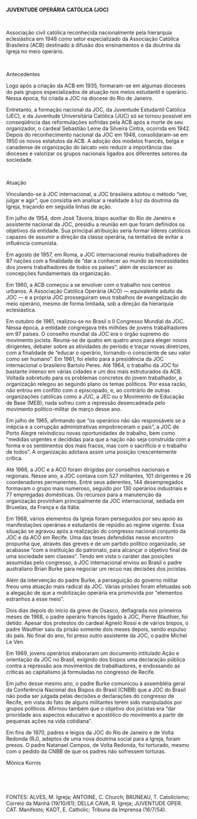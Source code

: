 **JUVENTUDE OPERÁRIA CATÓLICA (JOC)**

 

Associação civil católica reconhecida nacionalmente pela hierarquia
eclesiástica em 1948 como setor especializado da Associação Católica
Brasileira (ACB) destinado à difusão dos ensinamentos e da doutrina da
Igreja no meio operário.

 

Antecedentes

Logo após a criação da ACB em 1935, formaram-se em algumas dioceses do
país grupos especializados de atuação nos meios estudantil e operário.
Nessa época, foi criada a JOC na diocese do Rio de Janeiro.

Entretanto, a formação nacional da JOC, da Juventude Estudantil Católica
(JEC), e da Juventude Universitária Católica (JUC) só se tornou possível
em conseqüência das reformulações sofridas pela ACB após a morte de seu
organizador, o cardeal Sebastião Leme da Silveira Cintra, ocorrida em
1942. Depois do reconhecimento nacional da JOC em 1948, consolidaram-se
em 1950 os novos estatutos da ACB. A adoção dos modelos francês, belga e
canadense de organização do laicato veio reduzir a importância das
dioceses e valorizar os grupos nacionais ligados aos diferentes setores
da sociedade.

 

Atuação

Vinculando-se à JOC internacional, a JOC brasileira adotou o método
“ver, julgar e agir”, que consistia em analisar a realidade à luz da
doutrina da Igreja, traçando em seguida linhas de ação.

Em julho de 1954, dom José Távora, bispo auxiliar do Rio de Janeiro e
assistente nacional da JOC, presidiu a reunião em que foram definidos os
objetivos da entidade. Sua principal atribuição seria formar líderes
católicos capazes de assumir a direção da classe operária, na tentativa
de evitar a influência comunista.

Em agosto de 1957, em Roma, a JOC internacional reuniu trabalhadores de
87 nações com a finalidade de “dar a conhecer ao mundo as necessidades
dos jovens trabalhadores de todos os países”, além de esclarecer as
concepções fundamentais da organização.

Em 1960, a ACB começou a se envolver com o trabalho nos centros urbanos.
A Associação Católica Operária (ACO) — equivalente adulto da JOC — e a
própria JOC prosseguiram seus trabalhos de evangelização do meio
operário, mesmo de forma limitada, sob a direção da hierarquia
eclesiástica.

Em outubro de 1961, realizou-se no Brasil o II Congresso Mundial da JOC.
Nessa época, a entidade congregava três milhões de jovens trabalhadores
em 97 países. O conselho mundial da JOC era o órgão supremo do movimento
jocista. Reunia-se de quatro em quatro anos para eleger novos
dirigentes, debater sobre as atividades do período e traçar novas
diretrizes, com a finalidade de “educar o operário, tornando-o
consciente de seu valor como ser humano”. Em 1961, foi eleito para a
presidência da JOC internacional o brasileiro Bartolo Peres. Até 1964, o
trabalho da JOC foi bastante intenso em várias cidades e um dos mais
estruturados da ACB. Voltada sobretudo para os problemas concretos do
jovem trabalhador, a organização relegou ao segundo plano os temas
políticos. Por essa razão, não entrou em conflito com o episcopado, e,
ao contrário de outras organizações católicas como a JUC, a JEC ou o
Movimento de Educação de Base (MEB), nada sofreu com a repressão
desencadeada pelo movimento político-militar de março desse ano.

Em julho de 1965, afirmando que “os operários não são responsáveis se a
inépcia e a corrupção administrativas empobreceram o país”, a JOC de
Porto Alegre reivindicou novas oportunidades de trabalho, bem como
“medidas urgentes e decididas para que a nação não seja construída com a
forma e os sentimentos dos mais fracos, mas com o sacrifício e o
trabalho de todos”. A organização adotava assim uma posição
crescentemente crítica.

Até 1968, a JOC e a ACO foram dirigidas por conselhos nacionais e
regionais. Nesse ano, a JOC contava com 527 militantes, 101 dirigentes e
26 coordenadores permanentes. Entre seus aderentes, 144 desempregados
formavam o grupo mais numeroso, seguido por 130 operários industriais e
77 empregadas domésticas. Os recursos para a manutenção da organização
provinham principalmente da JOC internacional, sediada em Bruxelas, da
França e da Itália.

Em 1968, vários elementos da Igreja foram perseguidos por seu apoio às
manifestações operárias e estudantis de repúdio ao regime vigente. Essa
situação se agravou após a realização do congresso nacional conjunto da
JOC e da ACO em Recife. Uma das teses defendidas nesse encontro propunha
que, através das greves e de um partido político organizado, se acabasse
“com a instituição do patronato, para alcançar o objetivo final de uma
sociedade sem classes”. Tendo em vista o caráter das posições assumidas
pelo congresso, a JOC internacional enviou ao Brasil o padre australiano
Brian Burke para negociar um recuo nas decisões dos jocistas.

Além da intervenção do padre Burke, a perseguição do governo militar
freou uma atuação mais radical da JOC. Várias prisões foram efetuadas
sob a alegação de que a mobilização operária era promovida por
“elementos estranhos a esse meio”.

Dois dias depois do início da greve de Osasco, deflagrada nos primeiros
meses de 1968, o padre operário francês ligado à JOC, Pierre Wauthier,
foi detido. Apesar dos protestos do cardeal Agnelo Rossi e de vários
bispos, o padre Wauthier saiu da prisão somente dois meses depois, sendo
expulso do país. No final do ano, foi preso outro assistente da JOC, o
padre Michel Le Ven.

Em 1969, jovens operários elaboraram um documento intitulado Ação e
orientação da JOC no Brasil, exigindo dos bispos uma declaração pública
contra a repressão aos movimentos de trabalhadores, e endossando as
críticas ao capitalismo já formuladas no congresso de Recife.

Em julho desse mesmo ano, o padre Burke comunicou à assembléia geral da
Conferência Nacional dos Bispos do Brasil (CNBB) que a JOC do Brasil não
podia ser julgada pelas decisões e declarações do congresso de Recife,
em vista do fato de alguns militantes terem sido manipulados por grupos
políticos. Afirmou também que o objetivo dos jocistas era “dar
prioridade aos aspectos educativo e apostólico do movimento a partir de
pequenas ações na vida cotidiana”.

Em fins de 1970, padres e leigos da JOC do Rio de Janeiro e de Volta
Redonda (RJ), adeptos de uma nova doutrina social para a Igreja, foram
presos. O padre Natanael Campos, de Volta Redonda, foi torturado, mesmo
com o pedido da CNBB de que os padres não sofressem torturas.

Mônica Kornis

 

 

FONTES: ALVES, M. Igreja; ANTOINE, C. Church; BRUNEAU, T. Catolicismo;
Correio da Manhã (19/10/61); DELLA CAVA, R. Igreja; JUVENTUDE OPER. CAT.
Manifesto; KADT, E. Catholic; Tribuna da Imprensa (16/7/54).

 
